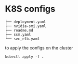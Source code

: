 # K8S configs


```
├── deployment.yaml
├── nvidia-smi.yaml
├── readme.md
├── ssm.yaml
└── svc_elb.yaml
```

to apply the configs on the cluster

```
kubectl apply -f .
```
